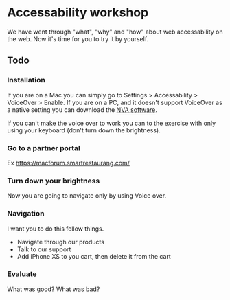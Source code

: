# Accessability workshop
We have went through "what", "why" and "how" about web accessability on the web. Now it's time for you to try it by yourself.

## Todo

### Installation
If you are on a Mac you can simply go to Settings > Accessability > VoiceOver > Enable. If you are on a PC, and it doesn't support VoiceOver as a native setting you can download the [NVA software](https://www.nvaccess.org/).

If you can't make the voice over to work you can to the exercise with only using your keyboard (don't turn down the brightness).

### Go to a partner portal
Ex https://macforum.smartrestaurang.com/

### Turn down your brightness
Now you are going to navigate only by using Voice over.

### Navigation
I want you to do this fellow things.

- Navigate through our products
- Talk to our support
- Add iPhone XS to you cart, then delete it from the cart

### Evaluate 
What was good? What was bad?

